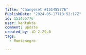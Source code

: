 ```yaml
---
Title: "Changeset #151455776"
PublishDate: "2024-05-17T13:52:17Z"
id: 151455776
user: kentakta
comment: update
created_by: iD 2.29.0
tags:
  - Montenegro

---
```

